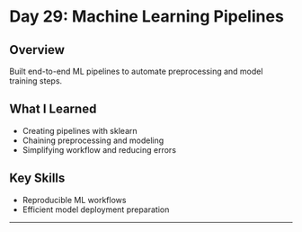 # Day 29: Machine Learning Pipelines

## Overview
Built end-to-end ML pipelines to automate preprocessing and model training steps.

## What I Learned
- Creating pipelines with sklearn
- Chaining preprocessing and modeling
- Simplifying workflow and reducing errors

## Key Skills
- Reproducible ML workflows
- Efficient model deployment preparation

---